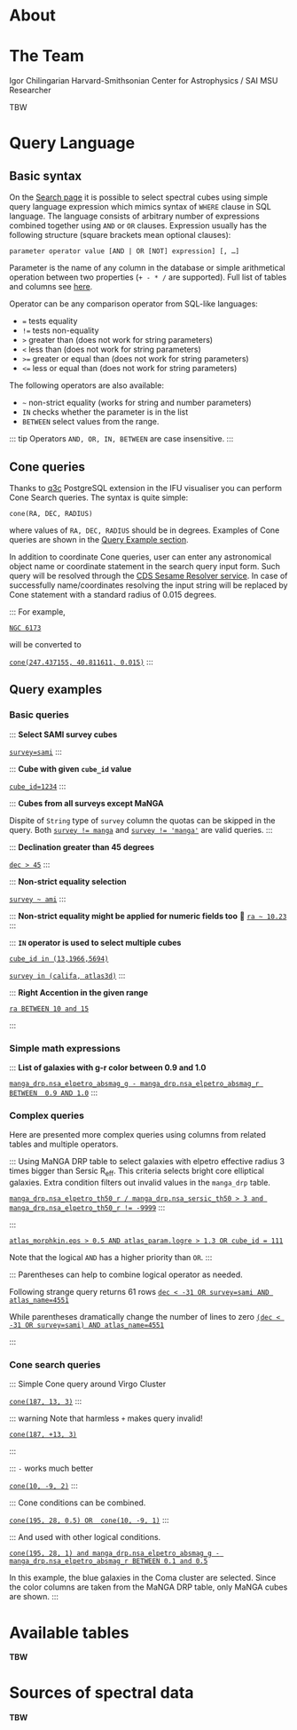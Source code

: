 About
===

# The Team

<q-item tag="a" href="https://www.linkedin.com/in/igorchilingarian">
            <q-item-section avatar>
              <q-avatar size="80px">
                <q-img src="avas/ava_IC.jpg" />
              </q-avatar>
            </q-item-section>
            <q-item-section>
              <q-item-label class="text-h5">Igor Chilingarian</q-item-label>
              <q-item-label class="text-subtitle1"
                >Harvard-Smithsonian Center for Astrophysics / SAI
                MSU</q-item-label
              >
              <q-item-label class="text-subtitle2">Researcher</q-item-label>
            </q-item-section>
          </q-item>

TBW
# Query Language

## Basic syntax

On the [Search page](search/) it is possible to select spectral cubes using simple query language expression which mimics syntax of `WHERE` clause in SQL language. The language consists of arbitrary number of expressions combined together using `AND` or `OR` clauses. Expression usually has the following structure (square brackets mean optional clauses):

```
parameter operator value [AND | OR [NOT] expression] [, …]
```

Parameter is the name of any column in the database or simple arithmetical operation between two properties (`+ - * /` are supported). Full list of tables and columns see [here](#available-tables).


Operator can be any comparison operator from SQL-like languages:


- `=` tests equality
- `!=` tests non-equality
- `>` greater than (does not work for string parameters)
- `<` less than (does not work for string parameters)
- `>=` greater or equal than (does not work for string parameters)
- `<=` less or equal than (does not work for string parameters)

The following operators are also available:

- `~` non-strict equality (works for string and number parameters)
- `IN` checks whether the parameter is in the list
- `BETWEEN` select values from the range.

::: tip
Operators `AND, OR, IN, BETWEEN` are case insensitive.
:::

## Cone queries

Thanks to [q3c](https://github.com/segasai/q3c) PostgreSQL extension in the IFU visualiser you can perform Cone Search queries. The syntax is quite simple:
```
cone(RA, DEC, RADIUS)
```
where values of `RA, DEC, RADIUS` should be in degrees. Examples of Cone queries are shown in the [Query Example section](#cone-search-queries).


In addition to coordinate Cone queries, user can enter any astronomical object name or coordinate statement in the search query input form. Such query will be resolved through the [CDS Sesame Resolver service](https://cds.u-strasbg.fr/cgi-bin/Sesame). In case of successfully name/coordinates resolving the input string will be replaced by Cone statement with a standard radius of 0.015 degrees.

:::
For example, 

[`NGC 6173`](search?q=NGC+6173)

will be converted to

[`cone(247.437155, 40.811611, 0.015)`](search?q=cone(247.437155,+40.811611,+0.015))
:::



## Query examples

### Basic queries

:::
**Select SAMI survey cubes**

[`survey=sami`](search?q=survey=sami)
:::

:::
**Cube with given `cube_id` value**

[`cube_id=1234`](search?q=cube_id=1234)
:::

:::
**Cubes from all surveys except MaNGA**

Dispite of `String` type of `survey` column the quotas can be skipped in the query.
Both
[`survey != manga`](search?q=survey!=manga)
and
[`survey != 'manga'`](search?q=survey!='manga')
are valid queries.
:::

:::
**Declination greater than 45 degrees**

[`dec > 45`](search?q=dec>45)
:::

:::
**Non-strict equality selection**

[`survey ~ ami`](search?q=survey~ami)
:::

:::
**Non-strict equality might be applied for numeric fields too** 🤦
[`ra ~ 10.23`](search?q=ra~10.2)
:::

:::
**`IN` operator is used to select multiple cubes**

[`cube_id in (13,1966,5694)`](<search?q=cube_id+in+(13,1966,5694)>)

[`survey in (califa, atlas3d)`](<search?q=survey+in+(califa,+atlas3d)>)
:::

:::
**Right Accention in the given range**

[`ra BETWEEN 10 and 15`](search?q=ra+BETWEEN+10+and+15)

:::

### Simple math expressions

:::
**List of galaxies with g-r color between 0.9 and 1.0**

[`manga_drp.nsa_elpetro_absmag_g - manga_drp.nsa_elpetro_absmag_r BETWEEN  0.9 AND 1.0`](search?q=manga_drp.nsa_elpetro_absmag_g+-+manga_drp.nsa_elpetro_absmag_r+between++0.9+and+1.0)
:::


### Complex queries

Here are presented more complex queries using columns from related tables and multiple operators.

:::
Using MaNGA DRP table to select galaxies with elpetro effective radius 3 times bigger than Sersic R<sub>eff</sub>. This criteria selects bright core elliptical galaxies. Extra condition filters out invalid values in the `manga_drp` table.

[`manga_drp.nsa_elpetro_th50_r / manga_drp.nsa_sersic_th50 > 3 and manga_drp.nsa_elpetro_th50_r != -9999`](search?q=manga_drp.nsa_elpetro_th50_r+/+manga_drp.nsa_sersic_th50+>+3+and+manga_drp.nsa_elpetro_th50_r+!=+-9999)
:::


:::

[`atlas_morphkin.eps > 0.5 AND atlas_param.logre > 1.3 OR cube_id = 111`](search?q=atlas_morphkin.eps+>+0.5+AND+atlas_param.logre+>+1.3+OR+cube_id+=+111)

Note that the logical `AND` has a higher priority than `OR`.
:::


:::
Parentheses can help to combine logical operator as needed.

Following strange query returns 61 rows
[`dec < -31 OR survey=sami AND atlas_name=4551`](search?q=dec+<+-31+OR+survey=sami+AND+atlas_name=4551)

While parentheses dramatically change the number of lines to zero
[`(dec < -31 OR survey=sami) AND atlas_name=4551`](search?q=(dec+<+-31+OR+survey=sami)+AND+atlas_name=4551)

:::



### Cone search queries


:::
Simple Cone query around Virgo Cluster

[`cone(187, 13, 3)`](search?q=cone(187,+13,+3))
:::

::: warning
Note that harmless `+` makes query invalid!

[`cone(187, +13, 3)`](search?q=cone(187,+%2B13,+3))

:::


:::
`-` works much better

[`cone(10, -9, 2)`](search?q=cone(10,+-9,+2))
:::


:::
Cone conditions can be combined.

[`cone(195, 28, 0.5) OR  cone(10, -9, 1)`](search?q=cone(195,+28,+0.5)+OR++cone(10,+-9,+1))
:::


:::
And used with other logical conditions.
 
[`cone(195, 28, 1) and manga_drp.nsa_elpetro_absmag_g - manga_drp.nsa_elpetro_absmag_r BETWEEN 0.1 and 0.5`](search?q=cone(195,+28,+1)+and+manga_drp.nsa_elpetro_absmag_g+-+manga_drp.nsa_elpetro_absmag_r+BETWEEN+0.1+and+0.5)


In this example, the blue galaxies in the Coma cluster are selected. Since the color columns are taken from the MaNGA DRP table, only MaNGA cubes are shown.
:::



# Available tables

**TBW**

# Sources of spectral data

**TBW**